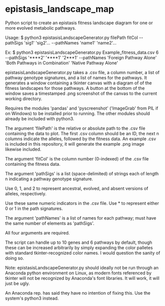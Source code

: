 # epistasis_landscape_map
Python script to create an epistasis fitness landscape diagram for one or more evolved metabolic pathways.

Usage: $ python3 epistasisLandscapeGenerator.py filePath fitCol --pathSigs 'sig1' 'sig2'... --pathNames 'name1' 'name2'...

Ex: $ python3 epistasisLandscapeGenerator.py Example_fitness_data.csv 6 --pathSigs '\*\*\*\*2' '\*\*\*\*1' '2\*\*\*1' --pathNames 'Foreign Pathway Alone' 'Both Pathways in Combination' 'Native Pathway Alone'

epistasisLandscapeGenerator.py takes a .csv file, a column number, a list of pathway genotype signatures, and a list of names for the pathways. It generates a window containing a tkinter canvas with a diagram of of the fitness landscapes for those pathways. 
A button at the bottom of the window saves a timestamped .png screenshot of the canvas to the current working directory.

Requires the modules 'pandas' and 'pyscreenshot' ('ImageGrab' from PIL if on Windows) to be installed prior to running.
The other modules should already be included with python3.

The argument 'filePath' is the relative or absolute path to the .csv file containing the data to plot.
The first .csv column should be an ID, the next n columns indicate the alleles, followed by the fitness data.
An example .csv is included in this repository, it will generate the example .png image likewise included.

The argument 'fitCol' is the column number (0-indexed) of the .csv file containing the fitness data.

The argument 'pathSigs' is a list (space-delimited) of strings each of length n indicating a pathway genotype signature.

Use 0, 1, and 2 to represent ancestral, evolved, and absent versions of alleles, respectively.

Use these same numeric indicators in the .csv file. Use * to represent either 0 or 1 in the path signatures.

The argument 'pathNames' is a list of names for each pathway; must have the same number of elements as 'pathSigs'.

All four arguments are required.

The script can handle up to 10 genes and 6 pathways by default, though these can be increased arbitrarily by simply expanding the color palletes with standard tkinter-recognized color names. I would question the sanity of doing so.

Note: epistasisLandscapeGenerator.py should ideally not be run through an Anaconda python environment on Linux, as modern fonts referenced by tkinter will not be recognized by Anaconda's font libraries. It will work, it will just be ugly. 

An Anaconda rep. has said they have no intention of fixing this. Use the system's python3 instead.
